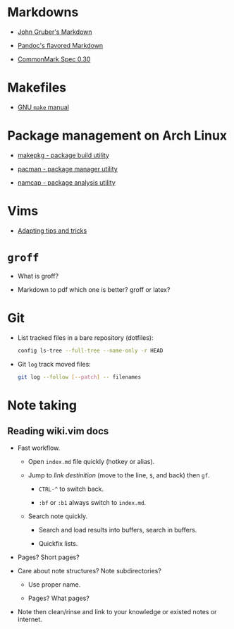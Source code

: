 # Markdowns

- [John Gruber's Markdown](markdowns/john-grubers-markdown.md)

- [Pandoc's flavored Markdown](markdowns/pandocs-flavored-markdown.md)

- [CommonMark Spec 0.30](markdowns/commonmark-spec-0.30.md)

# Makefiles

- [GNU `make` manual](makes/gnu-make-manual.md)

# Package management on Arch Linux

- [makepkg - package build utility](package-managament-arch-linux/makepkg.md)

- [pacman - package manager utility](package-managament-arch-linux/pacman.md)

- [namcap - package analysis utility](package-managament-arch-linux/namcap.md)

# Vims

- [Adapting tips and tricks](vims/adapting-tips-and-tricks.md)

# `groff`

- What is groff?

- Markdown to pdf which one is better? groff or latex?

# Git

- List tracked files in a bare repository (dotfiles):

  ```bash
  config ls-tree --full-tree --name-only -r HEAD
  ```

- Git `log` track moved files:

  ```bash
  git log --follow [--patch] -- filenames
  ```

# Note taking

## Reading wiki.vim docs

- Fast workflow.

  + Open `index.md` file quickly (hotkey or alias).

  + Jump to *link destinition* (move to the line, `$`, and back) then `gf`.

    * `CTRL-^` to switch back.

    * `:bf` or `:b1` always switch to `index.md`.

  + Search note quickly.

    * Search and load results into buffers, search in buffers.

    * Quickfix lists.

- Pages? Short pages?

- Care about note structures? Note subdirectories?

  + Use proper name.

  + Pages? What pages?

- Note then clean/rinse and link to your knowledge or existed notes or
  internet.

